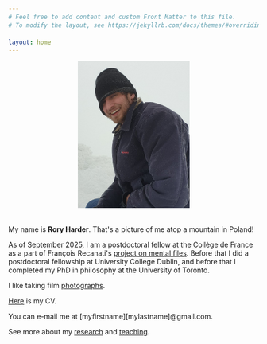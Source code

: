 ```yaml
---
# Feel free to add content and custom Front Matter to this file.
# To modify the layout, see https://jekyllrb.com/docs/themes/#overriding-theme-defaults

layout: home
---
```


<center><img src="mountpicture3.png" alt="me on a mountain" width="225" height="auto" hspace="3"></center>

<br>

My name is <b>Rory Harder</b>. That's a picture of me atop a mountain in Poland!

As of September 2025, I am a postdoctoral fellow at the Collège de France as a part of François Recanati's <a href="https://sites.google.com/view/ercmentalfiles/home">project on mental files</a>. Before that I did a postdoctoral fellowship at University College Dublin, and before that I completed my PhD in philosophy at the University of Toronto.

I like taking film <a href="https://500px.com/p/roryharder?view=photos">photographs</a>.

<a href="rh-cv.pdf">Here</a> is my CV.

You can e-mail me at [myfirstname][mylastname]@gmail.com.

See more about my <a href="research">research</a> and <a href="teaching">teaching</a>.
